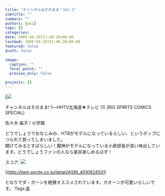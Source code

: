 ```yaml
---
title: "チャンネルはそのまま！Vol.1"
subtitle: ""
summary: ""
authors: [aki]
tags: []
categories: 
date: 2009-04-26T21:48:20+00:00
lastmod: 2009-04-26T21:48:20+00:00
featured: false
draft: false

image:
  caption: ""
  focal_point: ""
  preview_only: false

projects: []
---
```

[![](http://ecx.images-amazon.com/images/I/51DmEVIjTzL._SL160_.jpg) 

チャンネルはそのまま! 1―HHTV北海道★テレビ (1) (BIG SPIRITS COMICS SPECIAL)

佐々木 倫子 / 小学館

どうでしょうでおなじみの、HTBがモデルになっているらしい、というポップにつられて買ってしまいました。  
開けてみるとすばらしい！魔神がモデルになっている小倉部長が良い味出しています。どうでしょうファンの人なら是非楽しめるはず！

スコア: ![](http://md.exblog.jp/img/hm/lifelog_star5.gif)

](http://item.excite.co.jp/detail/ASIN_4091824501)
  
  
となりでダ・ガーンを絶賛オススメされています。ガオーンが可愛いらしいです。
Tags:[本](http://mrk0369.exblog.jp/tags/%E6%9C%AC/) 

